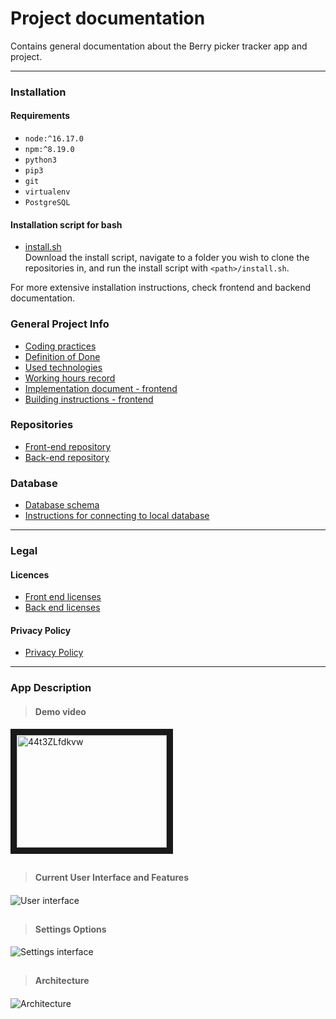 # Project documentation

Contains general documentation about the Berry picker tracker app and project.
***

### Installation
#### Requirements
- `node:^16.17.0`
- `npm:^8.19.0`
- `python3`
- `pip3`
- `git`
- `virtualenv`
- `PostgreSQL`

#### Installation script for bash
- [install.sh](https://github.com/marjanpoimijat/berry-picker-tracker-docs/blob/main/install.sh)  
Download the install script, navigate to a folder you wish to clone the repositories in, and run the install script with `<path>/install.sh`.

For more extensive installation instructions, check frontend and backend documentation.

### General Project Info

- [Coding practices](coding_practices.md)
- [Definition of Done](definition_of_done.md)
- [Used technologies](used_technologies.md)
- [Working hours record](https://helsinkifi-my.sharepoint.com/:x:/g/personal/kajy_ad_helsinki_fi/EVqaF5z1-9pBt4fEqOvs6E0B5plAijWjgKxFrGQQqV2kSg?e=Iay2EU)
- [Implementation document - frontend](implementation_document.md)
- [Building instructions - frontend](frontend_building_instructions.md)

### Repositories
- [Front-end repository](https://github.com/marjanpoimijat/berry-picker-tracker)
- [Back-end repository](https://github.com/marjanpoimijat/berry-picker-tracker-server)

### Database
- [Database schema](bpt_schema.png)
- [Instructions for connecting to local database](db_locally_instructions.md)

***
### Legal
#### Licences

- [Front end licenses](https://github.com/marjanpoimijat/berry-picker-tracker/tree/main/licenses)
- [Back end licenses](https://github.com/marjanpoimijat/berry-picker-tracker-server/tree/main/licenses)

#### Privacy Policy

- [Privacy Policy](privacy_policies.md)
***
### App Description
####
> #### Demo video
<a href="http://www.youtube.com/watch?feature=player_embedded&v=44t3ZLfdkvw
" target="_blank"><img src="http://img.youtube.com/vi/44t3ZLfdkvw/0.jpg" 
alt="44t3ZLfdkvw" width="240" height="180" border="10" /></a>
##
> #### Current User Interface and Features
####  
![User interface](images/map_and_track.png)
## 
> #### Settings Options
![Settings interface](images/settings.png)
##  
> #### Architecture
####

![Architecture](images/architecture.png)
